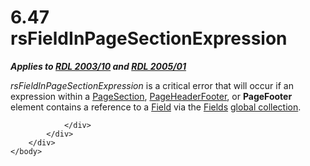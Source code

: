 <html dir="LTR" xmlns:mshelp="http://msdn.microsoft.com/mshelp" xmlns:ddue="http://ddue.schemas.microsoft.com/authoring/2003/5" xmlns:xlink="http://www.w3.org/1999/xlink" xmlns:tool="http://www.microsoft.com/tooltip">
    <head>
        <meta http-equiv="Content-Type" content="text/html; CHARSET=utf-8"></meta>
        <meta name="save" content="history"></meta>
        <title>6.47 rsFieldInPageSectionExpression</title>
        <xml>
            <mshelp:toctitle title="6.47 rsFieldInPageSectionExpression"></mshelp:toctitle>
            <mshelp:rltitle title="[MS-RDL]: rsFieldInPageSectionExpression"></mshelp:rltitle>
            <mshelp:keyword index="A" term="e09ec21d-bfcf-4adc-9e36-bf005439d329"></mshelp:keyword>
            <mshelp:attr name="DCSext.ContentType" value="open specification"></mshelp:attr>
            <mshelp:attr name="AssetID" value="e09ec21d-bfcf-4adc-9e36-bf005439d329"></mshelp:attr>
            <mshelp:attr name="TopicType" value="kbRef"></mshelp:attr>
            <mshelp:attr name="DCSext.Title" value="[MS-RDL]: rsFieldInPageSectionExpression" />
        </xml>
    </head>
    <body>
        <div id="header">
            <h1 class="heading">6.47 rsFieldInPageSectionExpression</h1>
        </div>
        <div id="mainSection">
            <div id="mainBody">
                <div id="allHistory" class="saveHistory"></div>
                <div id="sectionSection0" class="section" name="collapseableSection">
                    

<p><b><i>Applies to </i></b><a href="a7e2ad00-07c8-4f6d-80ab-3ad55df7b233.html"><b><i>RDL 2003/10</i></b></a><b><i>
and </i></b><a href="3ebe2912-4958-4832-b391-cad1f5e13338.html"><b><i>RDL 2005/01</i></b></a></p>

<p><i>rsFieldInPageSectionExpression</i> is a critical error
that will occur if an expression within a <a href="afff0921-7d95-4216-8f28-635c67d539d8.html">PageSection</a>, <a href="ddc35223-1cb6-4136-823b-e72a3d12e1f9.html">PageHeaderFooter</a>, or <b>PageFooter</b>
element contains a reference to a <a href="940b8522-5d1f-4a2a-ab79-087ef6a69881.html">Field</a> via the <a href="b37f01de-0f2f-42f0-90e2-ad8bed343954.html">Fields</a> <a href="b2482b3f-74ab-4ca8-a9e5-c07955011743.html#gt_dc73cb0c-53f5-4b67-83c8-b28cd60bd2d9">global collection</a>.</p>


                </div>
            </div>
        </div>
    </body>
</html>